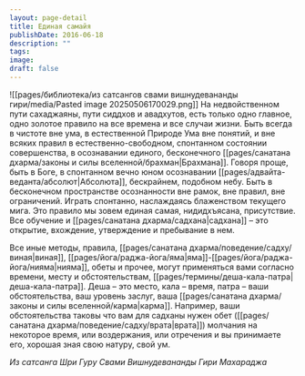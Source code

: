 ```yaml
---
layout: page-detail
title: Единая самайя
publishDate: 2016-06-18
description: ""
tags: 
image: 
draft: false
---
```

![[pages/библиотека/из сатсангов свами вишнудевананды гири/media/Pasted image 20250506170029.png]]
На недвойственном пути сахаджаяны, пути сиддхов и авадхутов, есть только одно главное, одно золотое правило на все времена и все случаи жизни. Быть всегда в чистоте вне ума, в естественной Природе Ума вне понятий, и вне всяких правил в естественно-свободном, спонтанном состоянии совершенства, в осознавании единого, бесконечного [[pages/санатана дхарма/законы и силы вселенной/брахман|Брахмана]]. Говоря проще, быть в Боге, в спонтанном вечно юном осознавании [[pages/адвайта-веданта/абсолют|Абсолюта]], бескрайнем, подобном небу. Быть в бесконечном пространстве осознанности вне рамок, вне правил, вне ограничений. Играть спонтанно, наслаждаясь блаженством текущего мига. Это правило мы зовем единая самая, нидидхъясана, присутствие. Все обучение и [[pages/санатана дхарма/садхана|садхана]] – это открытие, вхождение, утверждение и пребывание в нем. 

Все иные методы, правила, [[pages/санатана дхарма/поведение/садху/виная|виная]], [[pages/йога/раджа-йога/яма|яма]]-[[pages/йога/раджа-йога/нияма|нияма]], обеты и прочее, могут применяться вами согласно времени, месту и обстоятельствам, [[pages/термины/деша-кала-патра|деша-кала-патра]]. Деша – это место, кала – время, патра – ваши обстоятельства, ваш уровень заслуг, ваша [[pages/санатана дхарма/законы и силы вселенной/карма|карма]]. Например, ваши обстоятельства таковы что вам для садханы нужен обет ([[pages/санатана дхарма/поведение/садху/врата|врата]]) молчания на некоторое время, или воздержания, или отречения и вы принимаете его, хорошая зная свою натуру, свой ум.

*Из сатсанга Шри Гуру Свами Вишнудевананды Гири Махараджа*